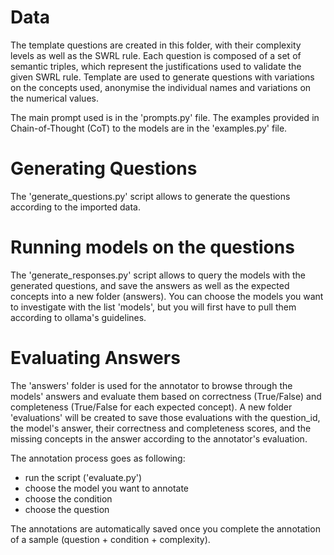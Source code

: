 # Data 
The template questions are created in this folder, with their complexity levels as well as the SWRL rule.
Each question is composed of a set of semantic triples, which represent the justifications used to validate the given SWRL rule.
Template are used to generate questions with variations on the concepts used, anonymise the individual names and variations on the numerical values.

The main prompt used is in the 'prompts.py' file.
The examples provided in Chain-of-Thought (CoT) to the models are in the 'examples.py' file.

# Generating Questions

The 'generate_questions.py' script allows to generate the questions according to the imported data.


# Running models on the questions

The 'generate_responses.py' script allows to query the models with the generated questions, and save the answers as well as the expected concepts into a new folder (answers).
You can choose the models you want to investigate with the list 'models', but you will first have to pull them according to ollama's guidelines.

# Evaluating Answers

The 'answers' folder is used for the annotator to browse through the models' answers and evaluate them based on correctness (True/False) and completeness (True/False for each expected concept). A new folder 'evaluations' will be created to save those evaluations with the question_id, the model's answer, their correctness and completeness scores, and the missing concepts in the answer according to the annotator's evaluation.

The annotation process goes as following:
- run the script ('evaluate.py')
- choose the model you want to annotate
- choose the condition
- choose the question

The annotations are automatically saved once you complete the annotation of a sample (question + condition + complexity).
